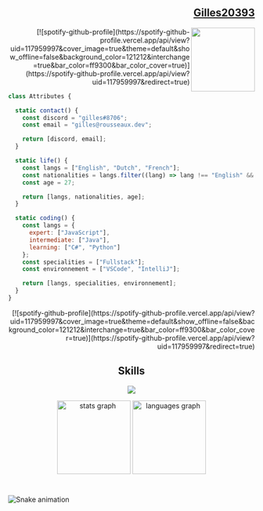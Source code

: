 <h2  align="right" ><a href="https://github.com/gilles20393">Gilles20393</a></h2>
<img align="right" width="130" src="https://github.com/gilles20393/gilles20393/blob/master/user.gif" />

<div align="right">
[![spotify-github-profile](https://spotify-github-profile.vercel.app/api/view?uid=117959997&cover_image=true&theme=default&show_offline=false&background_color=121212&interchange=true&bar_color=ff9300&bar_color_cover=true)](https://spotify-github-profile.vercel.app/api/view?uid=117959997&redirect=true)
</div>

```JavaScript
class Attributes {

  static contact() {
    const discord = "gilles#8706";
    const email = "gilles@rousseaux.dev";

    return [discord, email];
  }

  static life() {
    const langs = ["English", "Dutch", "French"];
    const nationalities = langs.filter((lang) => lang !== "English" && lang !== "Dutch").concat("Belgium");
    const age = 27;

    return [langs, nationalities, age];
  }

  static coding() {
    const langs = {
      expert: ["JavaScript"],
      intermediate: ["Java"],
      learning: ["C#", "Python"]
    };
    const specialities = ["Fullstack"];
    const environnement = ["VSCode", "IntelliJ"];

    return [langs, specialities, environnement];
  }
}
```

<div align="right">
[![spotify-github-profile](https://spotify-github-profile.vercel.app/api/view?uid=117959997&cover_image=true&theme=default&show_offline=false&background_color=121212&interchange=true&bar_color=ff9300&bar_color_cover=true)](https://spotify-github-profile.vercel.app/api/view?uid=117959997&redirect=true)
</div>

###

<h2 align="center">Skills </h2>

<p align="center">
  <a href="https://skillicons.dev">
    <img src="https://skillicons.dev/icons?i=idea,vscode,js,ts,cs,java,react,spring,css,html" />
  </a>
</p>

<div align="center">
  <img src="https://github-readme-stats.vercel.app/api?username=gilles20393&hide_title=false&hide_rank=false&show_icons=true&include_all_commits=true&count_private=true&disable_animations=false&theme=dracula&locale=en&hide_border=false" height="150" alt="stats graph"  />
  <img src="https://github-readme-stats.vercel.app/api/top-langs?username=gilles20393&locale=en&hide_title=false&layout=compact&card_width=320&langs_count=5&theme=dracula&hide_border=false" height="150" alt="languages graph"  />
</div>
<br clear="both">

###

<img src="https://raw.githubusercontent.com/gilles20393/gilles20393/output/snake.svg" alt="Snake animation" />
